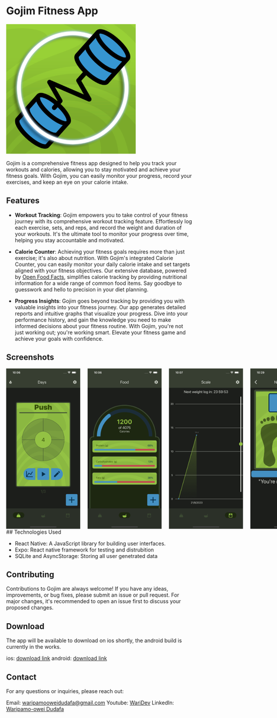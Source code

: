 # Gojim Fitness App

<img src="./assets/icon.png" alt="Gojim Logo"  width="350">

Gojim is a comprehensive fitness app designed to help you track your workouts and calories, allowing you to stay motivated and achieve your fitness goals. With Gojim, you can easily monitor your progress, record your exercises, and keep an eye on your calorie intake.

## Features

- **Workout Tracking**: Gojim empowers you to take control of your fitness journey with its comprehensive workout tracking feature. Effortlessly log each exercise, sets, and reps, and record the weight and duration of your workouts. It's the ultimate tool to monitor your progress over time, helping you stay accountable and motivated.

- **Calorie Counter**: Achieving your fitness goals requires more than just exercise; it's also about nutrition. With Gojim's integrated Calorie Counter, you can easily monitor your daily calorie intake and set targets aligned with your fitness objectives. Our extensive database, powered by [Open Food Facts](https://openfoodfacts.org), simplifies calorie tracking by providing nutritional information for a wide range of common food items. Say goodbye to guesswork and hello to precision in your diet planning.

- **Progress Insights**: Gojim goes beyond tracking by providing you with valuable insights into your fitness journey. Our app generates detailed reports and intuitive graphs that visualize your progress. Dive into your performance history, and gain the knowledge you need to make informed decisions about your fitness routine. With Gojim, you're not just working out; you're working smart. Elevate your fitness game and achieve your goals with confidence.

## Screenshots

<div style="display: flex; flex-direction: row;">
  <img style="margin-right: 10px" src="./screenshots/DaysPage1.png" alt="DaysPage" width="200">
  <img style="margin-left: 10px; margin-right: 10px"  src="./screenshots/FoodPage1.png" alt="FoodPage" width="200">
  <img style="margin-left: 10px; margin-right: 10px"  src="./screenshots/ScalePage1.png" alt="ScalePage" width="200">
  <img style="margin-left: 10px" src="./screenshots/WeightLog1.png" alt="WeightLog" width="200">
</div>
## Technologies Used

- React Native: A JavaScript library for building user interfaces.
- Expo: React native framework for testing and distrubition
- SQLite and AsyncStorage: Storing all user genetrated data

## Contributing

Contributions to Gojim are always welcome! If you have any ideas, improvements, or bug fixes, please submit an issue or pull request. For major changes, it's recommended to open an issue first to discuss your proposed changes.

## Download

The app will be available to download on ios shortly, the android build is currently in the works.

ios: [download link](https://github.com/Wari-Dudafa/gojim)
android: [download link](https://github.com/Wari-Dudafa/gojim)

## Contact

For any questions or inquiries, please reach out:

Email: waripamooweidudafa@gmail.com
Youtube: [WariDev](https://www.youtube.com/@waridev)
LinkedIn: [Waripamo-owei Dudafa](https://www.linkedin.com/in/waripamo-owei-dudafa-832130241/)
